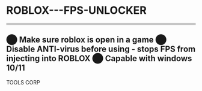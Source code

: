 # ROBLOX---FPS-UNLOCKER
-----
⬤ Make sure roblox is open in a game
⬤ Disable ANTI-virus before using - stops FPS from injecting into ROBLOX
⬤ Capable with windows 10/11
-----------
TOOLS CORP
